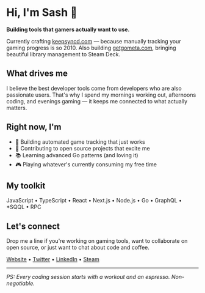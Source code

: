 # Hi, I'm Sash 👋

**Building tools that gamers actually want to use.**

Currently crafting [keepsyncd.com](https://keepsyncd.com) — because manually tracking your gaming progress is so 2010. Also building [getgometa.com](https://getgometa.com), bringing beautiful library management to Steam Deck.

## What drives me

I believe the best developer tools come from developers who are also passionate users. That's why I spend my mornings working out, afternoons coding, and evenings gaming — it keeps me connected to what actually matters.

## Right now, I'm

- 🔨 Building automated game tracking that just works
- 🎯 Contributing to open source projects that excite me  
- 📚 Learning advanced Go patterns (and loving it)
- 🎮 Playing whatever's currently consuming my free time

## My toolkit

JavaScript • TypeScript • React • Next.js • Node.js • Go • GraphQL • *SQQL • RPC

## Let's connect

Drop me a line if you're working on gaming tools, want to collaborate on open source, or just want to chat about code and coffee.

[Website](https://codev.ski) • [Twitter](https://x.com/codevski) • [LinkedIn](https://linkedin.com/in/codevski) • [Steam](https://steamcommunity.com/id/J35TR)

---

*PS: Every coding session starts with a workout and an espresso. Non-negotiable.*
